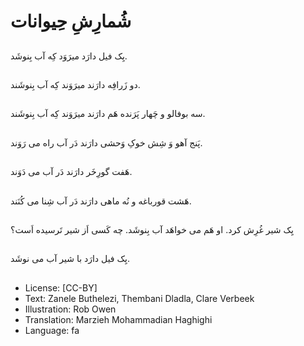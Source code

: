 # شُمارِشِ حِیوانات

##
یِک فیل دارَد میرَوَد کِه آب بِنوشَد.

##
دو زَرافِه دارَند میرَوَند کِه آب بِنوشَند.

##
سه بوفالو و چَهار پَرَنده هَم دارَند میرَوَند کِه آب بِنوشَند.

##
پَنج آهو وَ شِش خوکِ وَحشی دارَند دَر آب راه می رَوَند.

##
هَفت گورِخَر دارَند دَر آب می دَوَند.

##
هَشت قورباغه و نُه ماهی دارَند دَر آب شِنا می کُنَند.

##
یِک شیر غُرِش کرد. او هَم می خواهَد آب بِنوشَد. چه کَسی اَز شیر تَرسیده اَست؟

##
یِک فیل دارَد با شیر آب می نوشَد.

##
* License: [CC-BY]
* Text: Zanele Buthelezi, Thembani Dladla, Clare Verbeek
* Illustration: Rob Owen
* Translation: Marzieh Mohammadian Haghighi
* Language: fa
